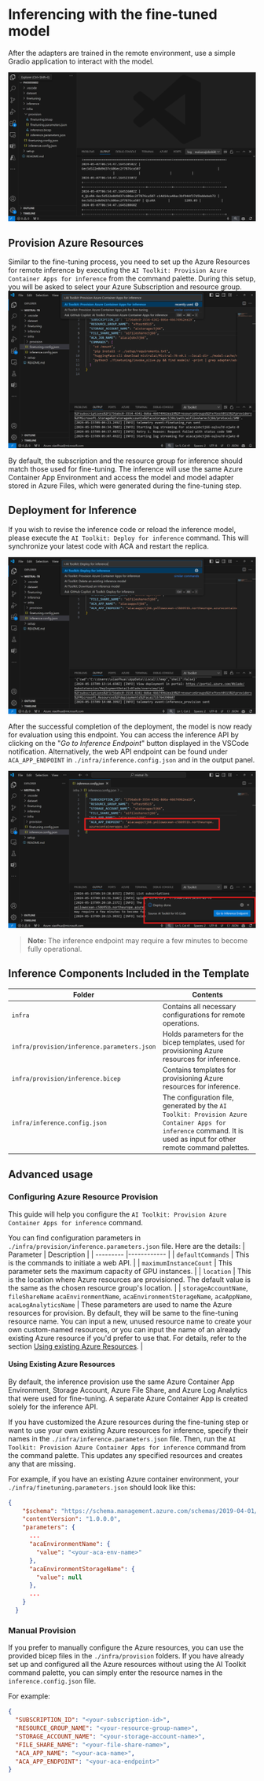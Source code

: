 # Inferencing with the fine-tuned model
After the adapters are trained in the remote environment, use a simple Gradio application to interact with the model.

![Fine-tune complete](Images/remote/log-finetuning-res.png)

## Provision Azure Resources
Similar to the fine-tuning process, you need to set up the Azure Resources for remote inference by executing the `AI Toolkit: Provision Azure Container Apps for inference` from the command palette. During this setup, you will be asked to select your Azure Subscription and resource group.  
![Provision Inference Resource](Images/remote/command-provision-inference.png)
   
By default, the subscription and the resource group for inference should match those used for fine-tuning. The inference will use the same Azure Container App Environment and access the model and model adapter stored in Azure Files, which were generated during the fine-tuning step. 

## Deployment for Inference  
If you wish to revise the inference code or reload the inference model, please execute the `AI Toolkit: Deploy for inference` command. This will synchronize your latest code with ACA and restart the replica.  

![Update code for inference](./Images/remote/command-deploy.png)

After the successful completion of the deployment, the model is now ready for evaluation using this endpoint.
You can access the inference API by clicking on the "*Go to Inference Endpoint*" button displayed in the VSCode notification. Alternatively, the web API endpoint can be found under `ACA_APP_ENDPOINT` in `./infra/inference.config.json` and in the output panel.

![App Endpoint](Images/remote/notification-deploy.png)

> **Note:** The inference endpoint may require a few minutes to become fully operational.

## Inference Components Included in the Template
 
| Folder | Contents |
| ------ |--------- |
| `infra` | Contains all necessary configurations for remote operations. |
| `infra/provision/inference.parameters.json` | Holds parameters for the bicep templates, used for provisioning Azure resources for inference. |
| `infra/provision/inference.bicep` | Contains templates for provisioning Azure resources for inference. |
| `infra/inference.config.json` |The configuration file, generated by the `AI Toolkit: Provision Azure Container Apps for inference` command. It is used as input for other remote command palettes. |

## Advanced usage
### Configuring Azure Resource Provision
This guide will help you configure the `AI Toolkit: Provision Azure Container Apps for inference` command.

You can find configuration parameters in `./infra/provision/inference.parameters.json` file. Here are the details:
| Parameter | Description |
| --------- |------------ |
| `defaultCommands` | This is the commands to initiate a web API. |
| `maximumInstanceCount` | This parameter sets the maximum capacity of GPU instances. |
| `location` | This is the location where Azure resources are provisioned. The default value is the same as the chosen resource group's location. |
| `storageAccountName`, `fileShareName` `acaEnvironmentName`, `acaEnvironmentStorageName`, `acaAppName`,  `acaLogAnalyticsName` | These parameters are used to name the Azure resources for provision. By default, they will be same to the fine-tuning resource name. You can input a new, unused resource name to create your own custom-named resources, or you can input the name of an already existing Azure resource if you'd prefer to use that. For details, refer to the section [Using existing Azure Resources](#using-existing-azure-resources). |

#### Using Existing Azure Resources
By default, the inference provision use the same Azure Container App Environment, Storage Account, Azure File Share, and Azure Log Analytics that were used for fine-tuning. A separate Azure Container App is created solely for the inference API. 

If you have customized the Azure resources during the fine-tuning step or want to use your own existing Azure resources for inference, specify their names in the `./infra/inference.parameters.json` file. Then, run the `AI Toolkit: Provision Azure Container Apps for inference` command from the command palette. This updates any specified resources and creates any that are missing.

For example, if you have an existing Azure container environment, your `./infra/finetuning.parameters.json` should look like this:

```json
{
    "$schema": "https://schema.management.azure.com/schemas/2019-04-01/deploymentParameters.json#",
    "contentVersion": "1.0.0.0",
    "parameters": {
      ...
      "acaEnvironmentName": {
        "value": "<your-aca-env-name>"
      },
      "acaEnvironmentStorageName": {
        "value": null
      },
      ...
    }
  }
```

### Manual Provision  
If you prefer to manually configure the Azure resources, you can use the provided bicep files in the `./infra/provision` folders. If you have already set up and configured all the Azure resources without using the AI Toolkit command palette, you can simply enter the resource names in the `inference.config.json` file.

For example:

```json
{
  "SUBSCRIPTION_ID": "<your-subscription-id>",
  "RESOURCE_GROUP_NAME": "<your-resource-group-name>",
  "STORAGE_ACCOUNT_NAME": "<your-storage-account-name>",
  "FILE_SHARE_NAME": "<your-file-share-name>",
  "ACA_APP_NAME": "<your-aca-name>",
  "ACA_APP_ENDPOINT": "<your-aca-endpoint>"
}
```

